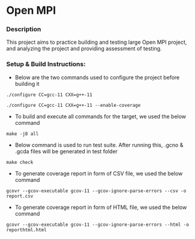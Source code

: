# Open MPI

### Description

This project aims to practice building and testing large Open MPI project, and analyzing the project and providing assessment of testing.

### **Setup & Build Instructions:**
* Below are the two commands used to configure the project before building it
````
./configure CC=gcc-11 CXX=g++-11
````
````
./configure CC=gcc-11 CXX=g++-11 --enable-coverage
````
* To build and execute all commands for the target, we used the below command
````
make -j8 all
````
* Below command is used to run test suite. After running this, .gcno & .gcda files will be generated in test folder
````
make check
````
* To generate coverage report in form of CSV file, we used the below command
````commandline
gcovr --gcov-executable gcov-11 --gcov-ignore-parse-errors --csv -o report.csv
````
* To generate coverage report in form of HTML file, we used the below command
````commandline
gcovr --gcov-executable gcov-11 --gcov-ignore-parse-errors --html -o reporthtml.html
````



